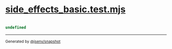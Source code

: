 # [side_effects_basic.test.mjs](../side_effects_basic.test.mjs)

```js

```

```js
undefined
```
---

<sub>
  Generated by <a href="https://github.com/jsenv/core/tree/main/packages/independent/snapshot">@jsenv/snapshot</a>
</sub>